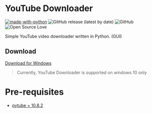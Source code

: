 # YouTube Downloader

[![made-with-python](https://img.shields.io/badge/Made%20with-Python-1f425f.svg)](https://www.python.org/)
![GitHub release (latest by date)](https://img.shields.io/github/v/release/hirushapramuditha/YouTube-Downloader)
![GitHub](https://img.shields.io/github/license/hirushapramuditha/YouTube-Downloader)
![Open Source Love](https://badges.frapsoft.com/os/v2/open-source.svg?v=103)

Simple YouTube video downloader written in Python. (GUI)

## Download

[Download for Windows](https://github.com/HirushaPramuditha/YouTube-Downloader/releases/download/1.0.0/YouTube_Downloader_v1.0.0_Setup.exe)

> Currently, YouTube Downloader is supported on windows 10 only

# Pre-requisites
* [pytube = 10.8.2](https://pytube.io/en/latest/user/install.html#:~:text=Edit%20on%20GitHub-,Installation%20of%20pytube,-This%20guide%20assumes)
